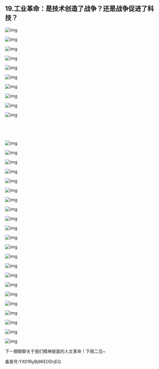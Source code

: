 ## 19.工业革命：是技术创造了战争？还是战争促进了科技？
  




![img](https://pic4.zhimg.com/v2-2d950b58a43bcd7a34f8d1884ff859fa.webp)

![img](https://pic1.zhimg.com/v2-22c56064bcd71a0101b7098974dd55cb.webp)

![img](https://pic3.zhimg.com/v2-b63b96721ec459e3063dbf54a4924516.webp)

![img](https://pic1.zhimg.com/v2-2b6838a381a9039c21dca7f5a913a276.webp)

![img](https://pic2.zhimg.com/v2-82d2c60755260c63d32dc96a34dfd577.webp)

![img](https://pic2.zhimg.com/v2-a87a239edb35df0dccb0b667245ac756.webp)

![img](https://pic2.zhimg.com/v2-418c5acdf42871fdcf3a1812db0d03e9.webp)

![img](https://pic4.zhimg.com/v2-b63685ade89d27f9631ae150f2569f09.webp)

![img](https://pic1.zhimg.com/v2-e21c8552b6268bdea6febc2f67a0b2a7.webp)

![img](https://pic4.zhimg.com/v2-5a8d9dc1317a2fac97dfbb102e1f1ee0.webp)

                                                                                                                       


                               


![img](https://pic2.zhimg.com/v2-2a3d10e77c8d434df51ed99fc5039f9b.webp)

![img](https://pic4.zhimg.com/v2-5ec0d6af7db25f851bf2ffd7344f5fb9.webp)

![img](https://pic2.zhimg.com/v2-f05463ca7dc1252b6adc336d56f69aea.webp)

![img](https://pic3.zhimg.com/v2-4b1cc1d0b45a4148a1f4450e742b17f6.webp)

![img](https://pic2.zhimg.com/v2-3276430faa9671e8705471e8b4789819.webp)

![img](https://pic1.zhimg.com/v2-59eaed44140ccdbfedac26adaab2e354.webp)

![img](https://pic2.zhimg.com/v2-9bbca67dcf7774c78f989801f0cd644c.webp)

![img](https://pic1.zhimg.com/v2-9871f1d0c78f9de8e8c259635de067e5.webp)

![img](https://pic3.zhimg.com/v2-b5ad42c3563c96f47ec5aafa878ef28d.webp)

![img](https://pic2.zhimg.com/v2-d28026e0cc347c61eeb9d35d6141724c.webp)

![img](https://pic3.zhimg.com/v2-54bbf16e9f940ca857383eb8418fb1ff.webp)

![img](https://pic1.zhimg.com/v2-9fe327f1c238e373bc996d01e6d86a54.webp)

![img](https://pic1.zhimg.com/v2-49f36ffe681f3dd21e2226a826dffc67.webp)

![img](https://pic2.zhimg.com/v2-1ffe8e25ffcea2ecdc7bfb1e3395cf3f.webp)

![img](https://pic1.zhimg.com/v2-8e0ae02ce8c389d03293cc9c9de101cd.webp)

![img](https://pic2.zhimg.com/v2-7e921ccf15a8f3bbf953bb8dd3ac3c29.webp)

![img](https://pic1.zhimg.com/v2-2ccc474bb134cd6bf2d4920f47a4a66d.webp)

![img](https://pic2.zhimg.com/v2-07ca1657fc80d9589b7c9101c0de1e31.webp)

![img](https://pic4.zhimg.com/v2-1b43cb087390a3850530cf6a15ecabf6.webp)

![img](https://pic3.zhimg.com/v2-ef9ea9b9b90917a4d1147fa63b42a131.webp)

![img](https://pic3.zhimg.com/v2-07f01e32cd18c2bc13904969d1f8f4aa.webp)

![img](https://pic1.zhimg.com/v2-a694caaa7d1ee8d711036bba65632600.webp)

下一期聊聊关于我们精神层面的人文革命！下周二见~


备案号:YX01RyBj6KEODrjEQ

